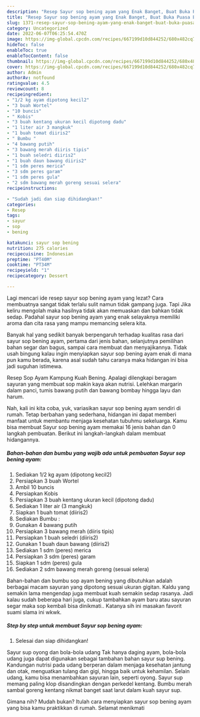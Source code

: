 ```yaml
---
description: "Resep Sayur sop bening ayam yang Enak Banget, Buat Buka Puasa Enak"
title: "Resep Sayur sop bening ayam yang Enak Banget, Buat Buka Puasa Enak"
slug: 1371-resep-sayur-sop-bening-ayam-yang-enak-banget-buat-buka-puasa-enak
category: Uncategorized
date: 2022-06-07T06:25:54.470Z
image: https://img-global.cpcdn.com/recipes/667199d10d844252/680x482cq70/sayur-sop-bening-ayam-foto-resep-utama.jpg
hideToc: false
enableToc: true
enableTocContent: false
thumbnail: https://img-global.cpcdn.com/recipes/667199d10d844252/680x482cq70/sayur-sop-bening-ayam-foto-resep-utama.jpg
cover: https://img-global.cpcdn.com/recipes/667199d10d844252/680x482cq70/sayur-sop-bening-ayam-foto-resep-utama.jpg
author: Admin
authorAv: notfound
ratingvalue: 4.5
reviewcount: 8
recipeingredient:
- "1/2 kg ayam dipotong kecil2"
- "3 buah Wortel"
- "10 buncis"
- " Kobis"
- "3 buah kentang ukuran kecil dipotong dadu"
- "1 liter air 3 mangkuk"
- "1 buah tomat diiris2"
- " Bumbu "
- "4 bawang putih"
- "3 bawang merah diiris tipis"
- "1 buah seledri diiris2"
- "1 buah daun bawang diiris2"
- "1 sdm peres merica"
- "3 sdm peres garam"
- "1 sdm peres gula"
- "2 sdm bawang merah goreng sesuai selera"
recipeinstructions:

- "Sudah jadi dan siap dihidangkan!"
categories:
- Resep
tags:
- sayur
- sop
- bening

katakunci: sayur sop bening 
nutrition: 275 calories
recipecuisine: Indonesian
preptime: "PT40M"
cooktime: "PT34M"
recipeyield: "1"
recipecategory: Dessert

---
```



Lagi mencari ide resep sayur sop bening ayam yang lezat? Cara membuatnya sangat tidak terlalu sulit namun tidak gampang juga. Tapi Jika keliru mengolah maka hasilnya tidak akan memuaskan dan bahkan tidak sedap. Padahal sayur sop bening ayam yang enak selayaknya memiliki aroma dan cita rasa yang mampu memancing selera kita.


Banyak hal yang sedikit banyak berpengaruh terhadap kualitas rasa dari sayur sop bening ayam, pertama dari jenis bahan, selanjutnya pemilihan bahan segar dan bagus, sampai cara membuat dan menyajikannya. Tidak usah bingung kalau ingin menyiapkan sayur sop bening ayam enak di mana pun kamu berada, karena asal sudah tahu caranya maka hidangan ini bisa jadi suguhan istimewa.

Resep Sop Ayam Kampung Kuah Bening. Apalagi dilengkapi beragam sayuran yang membuat sop makin kaya akan nutrisi. Lelehkan margarin dalam panci, tumis bawang putih dan bawang bombay hingga layu dan harum.


Nah, kali ini kita coba, yuk, variasikan sayur sop bening ayam sendiri di rumah. Tetap berbahan yang sederhana, hidangan ini dapat memberi manfaat untuk membantu menjaga kesehatan tubuhmu sekeluarga. Kamu bisa membuat Sayur sop bening ayam memakai 16 jenis bahan dan 0 langkah pembuatan. Berikut ini langkah-langkah dalam membuat hidangannya.

<!--inarticleads1-->

##### Bahan-bahan dan bumbu yang wajib ada untuk pembuatan Sayur sop bening ayam:

1. Sediakan 1/2 kg ayam (dipotong kecil2)
1. Persiapkan 3 buah Wortel
1. Ambil 10 buncis
1. Persiapkan  Kobis
1. Persiapkan 3 buah kentang ukuran kecil (dipotong dadu)
1. Sediakan 1 liter air (3 mangkuk)
1. Siapkan 1 buah tomat (diiris2)
1. Sediakan  Bumbu :
1. Gunakan 4 bawang putih
1. Persiapkan 3 bawang merah (diiris tipis)
1. Persiapkan 1 buah seledri (diiris2)
1. Gunakan 1 buah daun bawang (diiris2)
1. Sediakan 1 sdm (peres) merica
1. Persiapkan 3 sdm (peres) garam
1. Siapkan 1 sdm (peres) gula
1. Sediakan 2 sdm bawang merah goreng (sesuai selera)


Bahan-bahan dan bumbu sop ayam bening yang dibutuhkan adalah berbagai macam sayuran yang dipotong sesuai ukuran gigitan. Kaldu yang semakin lama mengendap juga membuat kuah semakin sedap rasanya. Jadi kalau sudah beberapa hari juga, cukup tambahkan ayam baru atau sayuran segar maka sop kembali bisa dinikmati.. Katanya sih ini masakan favorit suami slama ini wkwk. 

<!--inarticleads2-->

##### Step by step untuk membuat Sayur sop bening ayam:


1. Selesai dan siap dihidangkan!

Sayur sup oyong dan bola-bola udang Tak hanya daging ayam, bola-bola udang juga dapat digunakan sebagai tambahan bahan sayur sup bening. Kandungan nutrisi pada udang berperan dalam menjaga kesehatan jantung dan otak, menguatkan tulang dan gigi, hingga baik untuk kehamilan. Selain udang, kamu bisa menambahkan sayuran lain, seperti oyong. Sayur sup memang paling klop disandingkan dengan perkedel kentang. Bumbu merah sambal goreng kentang nikmat banget saat larut dalam kuah sayur sup. 

Gimana nih? Mudah bukan? Itulah cara menyiapkan sayur sop bening ayam yang bisa kamu praktikkan di rumah. Selamat menikmati
